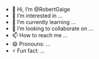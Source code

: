 - 👋 Hi, I’m @RobertGaige
- 👀 I’m interested in ...
- 🌱 I’m currently learning ...
- 💞️ I’m looking to collaborate on ...
- 📫 How to reach me ...
- 😄 Pronouns: ...
- ⚡ Fun fact: ...

<!---
RobertGaige/RobertGaige is a ✨ special ✨ repository because its `README.md` (this file) appears on your GitHub profile.
You can click the Preview link to take a look at your changes.
--->
